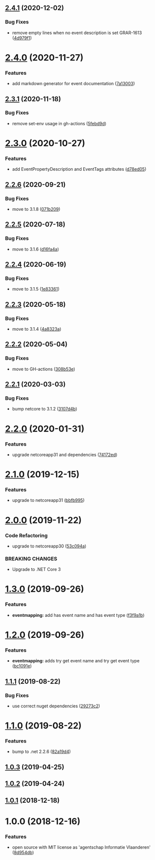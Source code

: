 ## [2.4.1](https://github.com/informatievlaanderen/event-handling/compare/v2.4.0...v2.4.1) (2020-12-02)


### Bug Fixes

* remove empty lines when no event description is set GRAR-1613 ([4d979f1](https://github.com/informatievlaanderen/event-handling/commit/4d979f1023f0ece118c2a2016faeaa6654f2c8d8))

# [2.4.0](https://github.com/informatievlaanderen/event-handling/compare/v2.3.1...v2.4.0) (2020-11-27)


### Features

* add markdown generator for event documentation ([7a13003](https://github.com/informatievlaanderen/event-handling/commit/7a130038b6b88f3801200c65393dd7c602c14958))

## [2.3.1](https://github.com/informatievlaanderen/event-handling/compare/v2.3.0...v2.3.1) (2020-11-18)


### Bug Fixes

* remove set-env usage in gh-actions ([5febd9d](https://github.com/informatievlaanderen/event-handling/commit/5febd9d43045e962469a5657c8ab51bf605a9f17))

# [2.3.0](https://github.com/informatievlaanderen/event-handling/compare/v2.2.6...v2.3.0) (2020-10-27)


### Features

* add EventPropertyDescription and EventTags attributes ([d78ed05](https://github.com/informatievlaanderen/event-handling/commit/d78ed0517138a557ec45bf57635062e630bf066e))

## [2.2.6](https://github.com/informatievlaanderen/event-handling/compare/v2.2.5...v2.2.6) (2020-09-21)


### Bug Fixes

* move to 3.1.8 ([071b209](https://github.com/informatievlaanderen/event-handling/commit/071b209306618143b037acfe5d2590fb75b0902a))

## [2.2.5](https://github.com/informatievlaanderen/event-handling/compare/v2.2.4...v2.2.5) (2020-07-18)


### Bug Fixes

* move to 3.1.6 ([d16fa4a](https://github.com/informatievlaanderen/event-handling/commit/d16fa4adf39e7d63bba4a2662ca86169a2f2ead2))

## [2.2.4](https://github.com/informatievlaanderen/event-handling/compare/v2.2.3...v2.2.4) (2020-06-19)


### Bug Fixes

* move to 3.1.5 ([1e83361](https://github.com/informatievlaanderen/event-handling/commit/1e83361a446d6457f1e0b82c7a168f035bcf5fc0))

## [2.2.3](https://github.com/informatievlaanderen/event-handling/compare/v2.2.2...v2.2.3) (2020-05-18)


### Bug Fixes

* move to 3.1.4 ([4a8323a](https://github.com/informatievlaanderen/event-handling/commit/4a8323a04f410a3a458998ab6ba8f023ccff889d))

## [2.2.2](https://github.com/informatievlaanderen/event-handling/compare/v2.2.1...v2.2.2) (2020-05-04)


### Bug Fixes

* move to GH-actions ([308b53e](https://github.com/informatievlaanderen/event-handling/commit/308b53e082a6827e132870c4adf93cceb6fd71d3))

## [2.2.1](https://github.com/informatievlaanderen/event-handling/compare/v2.2.0...v2.2.1) (2020-03-03)


### Bug Fixes

* bump netcore to 3.1.2 ([3107d4b](https://github.com/informatievlaanderen/event-handling/commit/3107d4b3a8ae295735ccfd98c9e3b5cc16cb09ff))

# [2.2.0](https://github.com/informatievlaanderen/event-handling/compare/v2.1.0...v2.2.0) (2020-01-31)


### Features

* upgrade netcoreapp31 and dependencies ([74172ed](https://github.com/informatievlaanderen/event-handling/commit/74172ed1b0cc4be88cede7966fbf5fd0fe7d346d))

# [2.1.0](https://github.com/informatievlaanderen/event-handling/compare/v2.0.0...v2.1.0) (2019-12-15)


### Features

* upgrade to netcoreapp31 ([bbfb995](https://github.com/informatievlaanderen/event-handling/commit/bbfb995f03e76272f27613638e9e96e1f9eba134))

# [2.0.0](https://github.com/informatievlaanderen/event-handling/compare/v1.3.0...v2.0.0) (2019-11-22)


### Code Refactoring

* upgrade to netcoreapp30 ([53c094a](https://github.com/informatievlaanderen/event-handling/commit/53c094a))


### BREAKING CHANGES

* Upgrade to .NET Core 3

# [1.3.0](https://github.com/informatievlaanderen/event-handling/compare/v1.2.0...v1.3.0) (2019-09-26)


### Features

* **eventmapping:** add has event name and has event type ([f3f9a1b](https://github.com/informatievlaanderen/event-handling/commit/f3f9a1b))

# [1.2.0](https://github.com/informatievlaanderen/event-handling/compare/v1.1.1...v1.2.0) (2019-09-26)


### Features

* **eventmapping:** adds try get event name and try get event type ([bc1091e](https://github.com/informatievlaanderen/event-handling/commit/bc1091e))

## [1.1.1](https://github.com/informatievlaanderen/event-handling/compare/v1.1.0...v1.1.1) (2019-08-22)


### Bug Fixes

* use correct nuget dependencies ([29273c2](https://github.com/informatievlaanderen/event-handling/commit/29273c2))

# [1.1.0](https://github.com/informatievlaanderen/event-handling/compare/v1.0.3...v1.1.0) (2019-08-22)


### Features

* bump to .net 2.2.6 ([82a19d4](https://github.com/informatievlaanderen/event-handling/commit/82a19d4))

## [1.0.3](https://github.com/informatievlaanderen/event-handling/compare/v1.0.2...v1.0.3) (2019-04-25)

## [1.0.2](https://github.com/informatievlaanderen/event-handling/compare/v1.0.1...v1.0.2) (2019-04-24)

## [1.0.1](https://github.com/informatievlaanderen/event-handling/compare/v1.0.0...v1.0.1) (2018-12-18)

# 1.0.0 (2018-12-16)


### Features

* open source with MIT license as 'agentschap Informatie Vlaanderen' ([8d954db](https://github.com/informatievlaanderen/event-handling/commit/8d954db))
